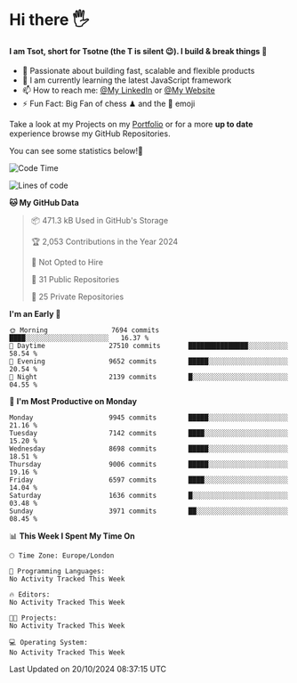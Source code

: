 # Hi there :raised_hand_with_fingers_splayed:
#### I am Tsot, short for Tsotne (the T is silent :wink:). I build & break things :space_invader:
- :telescope: Passionate about building fast, scalable and flexible products
- :seedling: I am currently learning the latest JavaScript framework 
- :mailbox: How to reach me: [@My LinkedIn](https://www.linkedin.com/in/tsotne-gvadzabia/) or [@My Website](https://tsotne.co.uk/contact)
- :zap: Fun Fact: Big Fan of chess ♟ and the 👾 emoji

Take a look at my Projects on my [Portfolio](https://tsotne.co.uk/) or for a more **up to date** experience browse my GitHub Repositories.

You can see some statistics below!:space_invader:
<!--START_SECTION:waka-->
![Code Time](http://img.shields.io/badge/Code%20Time-761%20hrs%202%20mins-blue)

![Lines of code](https://img.shields.io/badge/From%20Hello%20World%20I%27ve%20Written-15.8%20million%20lines%20of%20code-blue)

**🐱 My GitHub Data** 

> 📦 471.3 kB Used in GitHub's Storage 
 > 
> 🏆 2,053 Contributions in the Year 2024
 > 
> 🚫 Not Opted to Hire
 > 
> 📜 31 Public Repositories 
 > 
> 🔑 25 Private Repositories 
 > 
**I'm an Early 🐤** 

```text
🌞 Morning                7694 commits        ████░░░░░░░░░░░░░░░░░░░░░   16.37 % 
🌆 Daytime                27510 commits       ███████████████░░░░░░░░░░   58.54 % 
🌃 Evening                9652 commits        █████░░░░░░░░░░░░░░░░░░░░   20.54 % 
🌙 Night                  2139 commits        █░░░░░░░░░░░░░░░░░░░░░░░░   04.55 % 
```
📅 **I'm Most Productive on Monday** 

```text
Monday                   9945 commits        █████░░░░░░░░░░░░░░░░░░░░   21.16 % 
Tuesday                  7142 commits        ████░░░░░░░░░░░░░░░░░░░░░   15.20 % 
Wednesday                8698 commits        █████░░░░░░░░░░░░░░░░░░░░   18.51 % 
Thursday                 9006 commits        █████░░░░░░░░░░░░░░░░░░░░   19.16 % 
Friday                   6597 commits        ████░░░░░░░░░░░░░░░░░░░░░   14.04 % 
Saturday                 1636 commits        █░░░░░░░░░░░░░░░░░░░░░░░░   03.48 % 
Sunday                   3971 commits        ██░░░░░░░░░░░░░░░░░░░░░░░   08.45 % 
```


📊 **This Week I Spent My Time On** 

```text
🕑︎ Time Zone: Europe/London

💬 Programming Languages: 
No Activity Tracked This Week

🔥 Editors: 
No Activity Tracked This Week

🐱‍💻 Projects: 
No Activity Tracked This Week

💻 Operating System: 
No Activity Tracked This Week
```


 Last Updated on 20/10/2024 08:37:15 UTC
<!--END_SECTION:waka-->
